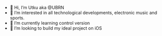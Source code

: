 - 👋 Hi, I’m Utku aka @UBRN
- 👀 I’m interested in all technological developments, electronic music and sports.
- 🌱 I’m currently learning control version
- 💞️ I’m looking to build my ideal project on iOS

<!---
UBRN/UBRN is a ✨ special ✨ repository because its `README.md` (this file) appears on your GitHub profile.
You can click the Preview link to take a look at your changes.
--->

